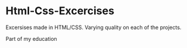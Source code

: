 # Html-Css-Excercises
Excersises made in HTML/CSS. Varying quality on each of the projects.

Part of my education
